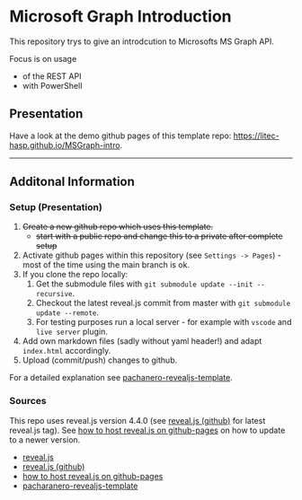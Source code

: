 # Microsoft Graph Introduction

This repository trys to give an introdcution to Microsofts MS Graph API.

Focus is on usage

- of the REST API
- with PowerShell

## Presentation

Have a look at the demo github pages of this template repo: <https://litec-hasp.github.io/MSGraph-intro>.

---
## Additonal Information

### Setup (Presentation)

1. ~~Create a new github repo which uses this template.~~
   - ~~start with a public repo and change this to a private after complete setup~~
3. Activate github pages within this repository (see `Settings -> Pages`) - most of the time using the main branch is ok.
4. If you clone the repo locally:
   1. Get the submodule files with `git submodule update --init --recursive`.
   2. Checkout the latest reveal.js commit from master with `git submodule update --remote`.
   3. For testing purposes run a local server - for example with `vscode` and `live server` plugin.
5. Add own markdown files (sadly without yaml header!) and adapt `index.html` accordingly.
6. Upload (commit/push) changes to github.

For a detailed explanation see [pachanero-revealjs-template](https://github.com/pacharanero/create-new-revealjs-template).

### Sources

This repo uses reveal.js version 4.4.0 (see [reveal.js (github)](https://github.com/hakimel/reveal.js) for latest reveal.js tag).
See [how to host reveal.js on github-pages](https://martinomensio.medium.com/how-to-host-reveal-js-slides-on-github-pages-and-have-a-tidy-repository-1a363944c38d) on how to update to a newer version.

- [reveal.js](https://revealjs.com/)
- [reveal.js (github)](https://github.com/hakimel/reveal.js)
- [how to host reveal.js on github-pages](https://martinomensio.medium.com/how-to-host-reveal-js-slides-on-github-pages-and-have-a-tidy-repository-1a363944c38d)
- [pacharanero-revealjs-template](https://github.com/pacharanero/create-new-revealjs-template)
